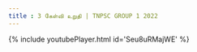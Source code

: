 ```yaml
---
title : 3 கேள்வி உறுதி | TNPSC GROUP 1 2022
---
```






{% include youtubePlayer.html id='Seu8uRMajWE' %}
